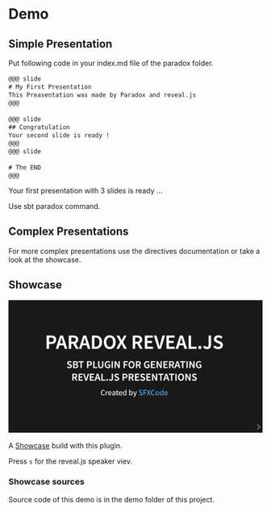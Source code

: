 # Demo

## Simple Presentation

Put following code in your index.md file of the paradox folder.

```
@@@ slide
# My First Presentation
This Preasentation was made by Paradox and reveal.js
@@@

@@@ slide
## Congratulation
Your second slide is ready !
@@@
@@@ slide

# The END
@@@
```
Your first presentation with 3 slides is ready ...

Use sbt paradox command.

## Complex Presentations

For more complex presentations use the directives documentation or take a look at the showcase.

## Showcase

![](images/reveal.png)


A [Showcase](reveal_demo.html) build with this plugin.

Press ```s``` for the reveal.js speaker viev.

### Showcase sources

Source code of this demo is in the demo folder of this project.

